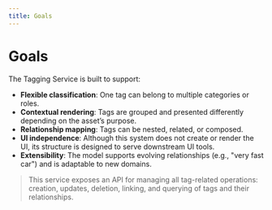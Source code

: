 ```yaml
---
title: Goals
---
```

# Goals

The Tagging Service is built to support:

- **Flexible classification**: One tag can belong to multiple categories or roles.
- **Contextual rendering**: Tags are grouped and presented differently depending on the asset’s purpose.
- **Relationship mapping**: Tags can be nested, related, or composed.
- **UI independence**: Although this system does not create or render the UI, its structure is designed to serve downstream UI tools.
- **Extensibility**: The model supports evolving relationships (e.g., "very fast car") and is adaptable to new domains.

> This service exposes an API for managing all tag-related operations: creation, updates, deletion, linking, and querying of tags and their relationships.
